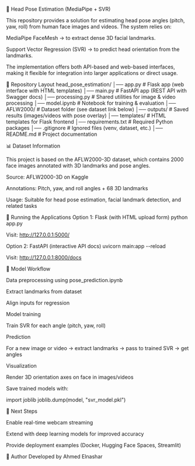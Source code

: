 🧩 Head Pose Estimation (MediaPipe + SVR)

This repository provides a solution for estimating head pose angles (pitch, yaw, roll) from human face images and videos. The system relies on:

MediaPipe FaceMesh → to extract dense 3D facial landmarks.

Support Vector Regression (SVR) → to predict head orientation from the landmarks.

The implementation offers both API-based and web-based interfaces, making it flexible for integration into larger applications or direct usage.

📂 Repository Layout
head_pose_estimation/
│── app.py                 # Flask app (web interface with HTML templates)
│── main.py                # FastAPI app (REST API with Swagger docs)
│── processing.py          # Shared utilities for image & video processing
│── model.ipynb            # Notebook for training & evaluation
│── AFLW2000/              # Dataset folder (see dataset link below)
│── outputs/               # Saved results (images/videos with pose overlay)
│── templates/             # HTML templates for Flask frontend
│── requirements.txt       # Required Python packages
│── .gitignore             # Ignored files (venv, dataset, etc.)
│── README.md              # Project documentation

📊 Dataset Information

This project is based on the AFLW2000-3D dataset, which contains 2000 face images annotated with 3D landmarks and pose angles.

Source: AFLW2000-3D on Kaggle

Annotations: Pitch, yaw, and roll angles + 68 3D landmarks

Usage: Suitable for head pose estimation, facial landmark detection, and related tasks

🚀 Running the Applications
Option 1: Flask (with HTML upload form)
python app.py


Visit: http://127.0.0.1:5000/

Option 2: FastAPI (interactive API docs)
uvicorn main:app --reload


Visit: http://127.0.0.1:8000/docs

🧠 Model Workflow

Data preprocessing using pose_prediction.ipynb

Extract landmarks from dataset

Align inputs for regression

Model training

Train SVR for each angle (pitch, yaw, roll)

Prediction

For a new image or video → extract landmarks → pass to trained SVR → get angles

Visualization

Render 3D orientation axes on face in images/videos

Save trained models with:

import joblib
joblib.dump(model, "svr_model.pkl")

📌 Next Steps

Enable real-time webcam streaming

Extend with deep learning models for improved accuracy

Provide deployment examples (Docker, Hugging Face Spaces, Streamlit)

👤 Author
Developed by Ahmed Elnashar